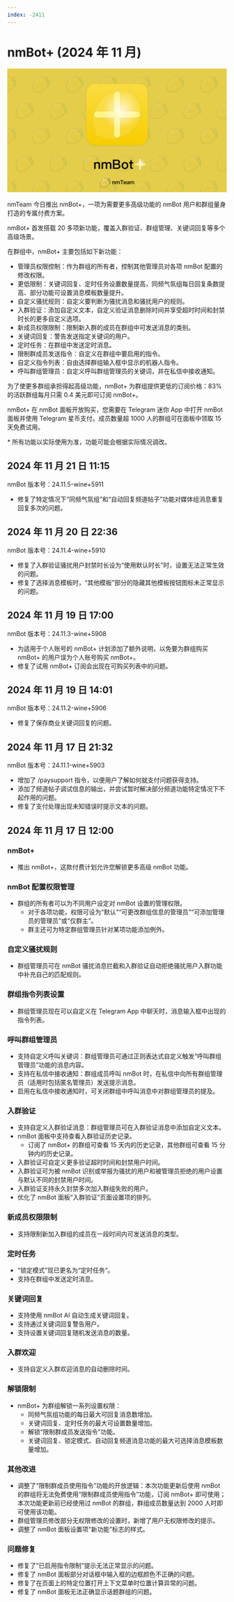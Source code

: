 ```yaml
---
index: -2411
---
```


# nmBot+ (2024 年 11 月)

![nmBot+](../img/update-pictures/nmBot%20plus.png)

nmTeam 今日推出 nmBot+，一项为需要更多高级功能的 nmBot 用户和群组量身打造的专属付费方案。

nmBot+ 首发搭载 20 多项新功能，覆盖入群验证、群组管理、关键词回复等多个高级场景。

在群组中，nmBot+ 主要包括如下新功能：

- 管理员权限控制：作为群组的所有者，控制其他管理员对各项 nmBot 配置的修改权限。
- 更低限制：关键词回复、定时任务设置数量提高，同频气氛组每日回复条数提高、部分功能可设置消息模板数量提升。
- 自定义骚扰规则：自定义要判断为骚扰消息和骚扰用户的规则。
- 入群验证：添加自定义文本，自定义验证消息删除时间并享受超时时间和封禁时长的更多自定义选项。
- 新成员权限限制：限制新入群的成员在群组中可发送消息的类别。
- 关键词回复：警告发送指定关键词的用户。
- 定时任务：在群组中发送定时消息。
- 限制群成员发送指令：自定义在群组中要启用的指令。
- 自定义指令列表：自由选择群组输入框中显示的机器人指令。
- 呼叫群组管理员：自定义呼叫群组管理员的关键词，并在私信中接收通知。

为了使更多群组承担得起高级功能，nmBot+ 为群组提供更低的订阅价格：83% 的活跃群组每月只需 0.4 美元即可订阅 nmBot+。

nmBot+ 在 nmBot 面板开放购买，您需要在 Telegram 迷你 App 中打开 nmBot 面板并使用 Telegram 星币支付。成员数量超 1000 人的群组可在面板中领取 15 天免费试用。

\* 所有功能以实际使用为准，功能可能会根据实际情况调改。

## 2024 年 11 月 21 日 11:15
nmBot 版本号：24.11.5-wine+5911

- 修复了特定情况下“同频气氛组”和“自动回复频道帖子”功能对媒体组消息重复回复多次的问题。

## 2024 年 11 月 20 日 22:36
nmBot 版本号：24.11.4-wine+5910

- 修复了入群验证骚扰用户封禁时长设为“使用默认时长”时，设置无法正常生效的问题。
- 修复了选择消息模板时，“其他模板”部分的隐藏其他模板按钮图标未正常显示的问题。

## 2024 年 11 月 19 日 17:00
nmBot 版本号：24.11.3-wine+5908

- 为适用于个人账号的 nmBot+ 计划添加了额外说明，以免要为群组购买 nmBot+ 的用户误为个人账号购买 nmBot+。
- 修复了试用 nmBot+ 订阅会出现在可购买列表中的问题。

## 2024 年 11 月 19 日 14:01
nmBot 版本号：24.11.2-wine+5906

- 修复了保存商业关键词回复的问题。

## 2024 年 11 月 17 日 21:32
nmBot 版本号：24.11.1-wine+5903

- 增加了 /paysupport 指令，以便用户了解如何就支付问题获得支持。
- 添加了频道帖子调试信息的输出，并尝试暂时解决部分频道功能特定情况下不起作用的问题。
- 修复了支付处理出现未知错误时提示文本的问题。

## 2024 年 11 月 17 日 12:00
### <nmbot-plus-icon></nmbot-plus-icon> nmBot+
- 推出 nmBot+，这款付费计划允许您解锁更多高级 nmBot 功能。

### <nmbot-plus-icon></nmbot-plus-icon> nmBot 配置权限管理 
- 群组的所有者可以为不同用户设定对 nmBot 设置的管理权限。
    - 对于各项功能，权限可设为“默认”“可更改群组信息的管理员”“可添加管理员的管理员”或“仅群主”。
    - 群主还可为特定群组管理员针对某项功能添加例外。

### <nmbot-plus-icon></nmbot-plus-icon> 自定义骚扰规则
- 群组管理员可在 nmBot 骚扰消息拦截和入群验证自动拒绝骚扰用户入群功能中补充自己的匹配规则。

### <nmbot-plus-icon></nmbot-plus-icon> 群组指令列表设置 
- 群组管理员现在可以自定义在 Telegram App 中聊天时，消息输入框中出现的指令列表。

### <nmbot-plus-icon></nmbot-plus-icon> 呼叫群组管理员
- 支持自定义呼叫关键词：群组管理员可通过正则表达式自定义触发“呼叫群组管理员”功能的消息内容。
- 支持在私信中接收通知：群组成员呼叫 nmBot 时，在私信中向所有群组管理员（适用时包括匿名管理员）发送提示消息。
- 启用在私信中接收通知时，可关闭群组中呼叫消息中对群组管理员的提及。

### 入群验证
- <nmbot-plus-icon></nmbot-plus-icon> 支持自定义入群验证消息：群组管理员可在入群验证消息中添加自定义文本。
- nmBot 面板中支持查看入群验证历史记录。
    - <nmbot-plus-icon></nmbot-plus-icon> 订阅了 nmBot+ 的群组可查看 15 天内的历史记录，其他群组可查看 15 分钟内的历史记录。 
- <nmbot-plus-icon></nmbot-plus-icon> 入群验证可自定义更多验证超时时间和封禁用户时间。
- <nmbot-plus-icon></nmbot-plus-icon> 入群验证可为被 nmBot 识别或举报为骚扰的用户和被管理员拒绝的用户设置与默认不同的封禁用户时间。
- <nmbot-plus-icon></nmbot-plus-icon> 入群验证支持永久封禁多次加入群组失败的用户。
- 优化了 nmBot 面板“入群验证”页面设置项的排列。

### <nmbot-plus-icon></nmbot-plus-icon> 新成员权限限制
- 支持限制新加入群组的成员在一段时间内可发送消息的类型。

### 定时任务
- “锁定模式”现已更名为“定时任务”。
- <nmbot-plus-icon></nmbot-plus-icon> 支持在群组中发送定时消息。

### <nmbot-plus-icon></nmbot-plus-icon> 关键词回复
- 支持使用 nmBot AI 自动生成关键词回复。
- 支持通过关键词回复警告用户。
- 支持设置关键词回复随机发送消息的数量。

### <nmbot-plus-icon></nmbot-plus-icon> 入群欢迎
- 支持自定义入群欢迎消息的自动删除时间。

### <nmbot-plus-icon></nmbot-plus-icon> 解锁限制
- nmBot+ 为群组解锁一系列设置权限：
    - 同频气氛组功能的每日最大可回复消息数增加。
    - 关键词回复、定时任务的最大可设置数量增加。
    - 解锁“限制群成员发送指令”功能。
    - 关键词回复、锁定模式、自动回复频道消息功能的最大可选择消息模板数量增加。

### 其他改进
- 调整了“限制群成员使用指令”功能的开放逻辑：本次功能更新后使用 nmBot 的群组将无法免费使用“限制群成员使用指令”功能，订阅 nmBot+ 即可使用；本次功能更新前已经使用过 nmBot 的群组，群组成员数量达到 2000 人时即可使用该功能。
- 群组管理员修改部分无权限修改的设置时，新增了用户无权限修改的提示。
- 调整了 nmBot 面板设置项“新功能”标志的样式。

### 问题修复
- 修复了“已启用指令限制”提示无法正常显示的问题。
- 修复了 nmBot 面板部分对话框中输入框的边框颜色不正确的问题。
- 修复了在页面上的特定位置打开上下文菜单时位置计算异常的问题。
- 修复了 nmBot 面板无法正确显示话题群组的问题。
